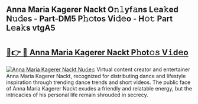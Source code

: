 ## Anna Maria Kagerer Nackt O𝚗𝚕yf𝚊ns L𝚎a𝚔ed N𝚞𝚍es - Part-DM5 P𝚑𝚘tos Vi𝚍𝚎o - H𝚘𝚝 Part L𝚎a𝚔s vtgA5

# <h2><a href="http://kf39ag2.oniu.top/?m=Anna+Maria+Kagerer+Nackt">🔗👉 🔴 Anna Maria Kagerer Nackt P𝚑ot𝚘𝚜 V𝚒d𝚎o</a></h2>

[![Anna Maria Kagerer Nackt Nu𝚍e𝚜](https://i.imgur.com/0qMVB7G.gif)](http://kf39ag2.oniu.top/?m=Anna+Maria+Kagerer+Nackt)
Virtual content creator and entertainer Anna Maria Kagerer Nackt, recognized for distributing dance and lifestyle inspiration through trending dance trends and short videos. The public face of Anna Maria Kagerer Nackt exudes a friendly and relatable energy, but the intricacies of his personal life remain shrouded in secrecy.  
